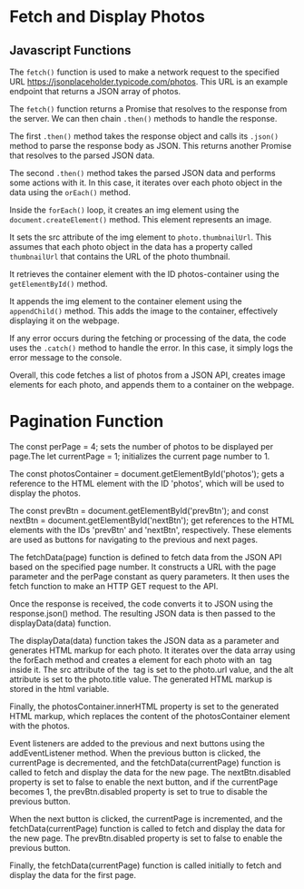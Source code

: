 # Fetch and Display Photos

## Javascript Functions 

The `fetch()` function is used to make a network request to the specified URL https://jsonplaceholder.typicode.com/photos. This URL is an example endpoint that returns a JSON array of photos.

The `fetch()` function returns a Promise that resolves to the response from the server. We can then chain `.then()` methods to handle the response.

The first `.then()` method takes the response object and calls its `.json()` method to parse the response body as JSON. This returns another Promise that resolves to the parsed JSON data.

The second `.then()` method takes the parsed JSON data and performs some actions with it. In this case, it iterates over each photo object in the data using the `orEach()` method.

Inside the `forEach()` loop, it creates an img element using the `document.createElement()` method. This element represents an image.

It sets the src attribute of the img element to `photo.thumbnailUrl`. This assumes that each photo object in the data has a property called `thumbnailUrl` that contains the URL of the photo thumbnail.

It retrieves the container element with the ID photos-container using the `getElementById()` method.

It appends the img element to the container element using the `appendChild()` method. This adds the image to the container, effectively displaying it on the webpage.

If any error occurs during the fetching or processing of the data, the code uses the `.catch()` method to handle the error. In this case, it simply logs the error message to the console.

Overall, this code fetches a list of photos from a JSON API, creates image elements for each photo, and appends them to a container on the webpage.


# Pagination Function 

The const perPage = 4; sets the number of photos to be displayed per page.The let currentPage = 1; initializes the current page number to 1.

The const photosContainer = document.getElementById('photos'); gets a reference to the HTML element with the ID 'photos', which will be used to display the photos.

The const prevBtn = document.getElementById('prevBtn'); and const nextBtn = document.getElementById('nextBtn'); get references to the HTML elements with the IDs 'prevBtn' and 'nextBtn', respectively. These elements are used as buttons for navigating to the previous and next pages.

The fetchData(page) function is defined to fetch data from the JSON API based on the specified page number. It constructs a URL with the page parameter and the perPage constant as query parameters. It then uses the fetch function to make an HTTP GET request to the API.

Once the response is received, the code converts it to JSON using the response.json() method. The resulting JSON data is then passed to the displayData(data) function.

The displayData(data) function takes the JSON data as a parameter and generates HTML markup for each photo. It iterates over the data array using the forEach method and creates a element for each photo with an <img> tag inside it. The src attribute of the <img> tag is set to the photo.url value, and the alt attribute is set to the photo.title value. The generated HTML markup is stored in the html variable.

Finally, the photosContainer.innerHTML property is set to the generated HTML markup, which replaces the content of the photosContainer element with the photos.

Event listeners are added to the previous and next buttons using the addEventListener method. When the previous button is clicked, the currentPage is decremented, and the fetchData(currentPage) function is called to fetch and display the data for the new page. The nextBtn.disabled property is set to false to enable the next button, and if the currentPage becomes 1, the prevBtn.disabled property is set to true to disable the previous button.

When the next button is clicked, the currentPage is incremented, and the fetchData(currentPage) function is called to fetch and display the data for the new page. The prevBtn.disabled property is set to false to enable the previous button.

Finally, the fetchData(currentPage) function is called initially to fetch and display the data for the first page.